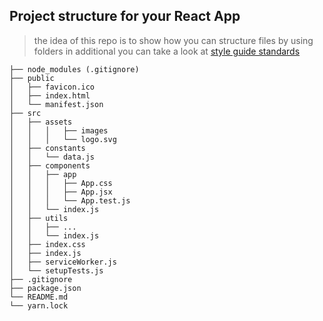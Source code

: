 Project structure for your React App
-----------------------------------------
> the idea of this repo is to show how you can structure files by using folders
> in additional you can take a look at [style guide standards](https://github.com/airbnb/javascript/tree/master/react)
```
├── node_modules (.gitignore)
├── public
│   ├── favicon.ico
│   ├── index.html
│   └── manifest.json
├── src
│   ├── assets
│   │   │   ├── images
│   │   │   └── logo.svg
│   ├── constants
│   │   └── data.js
│   ├── components
│   │   ├── app
│   │   │   ├── App.css
│   │   │   ├── App.jsx
│   │   │   └── App.test.js
│   │   └── index.js
│   ├── utils
│   │   ├── ...
│   │   └── index.js
│   ├── index.css
│   ├── index.js
│   ├── serviceWorker.js
│   └── setupTests.js
├── .gitignore
├── package.json
└── README.md
└── yarn.lock
```
